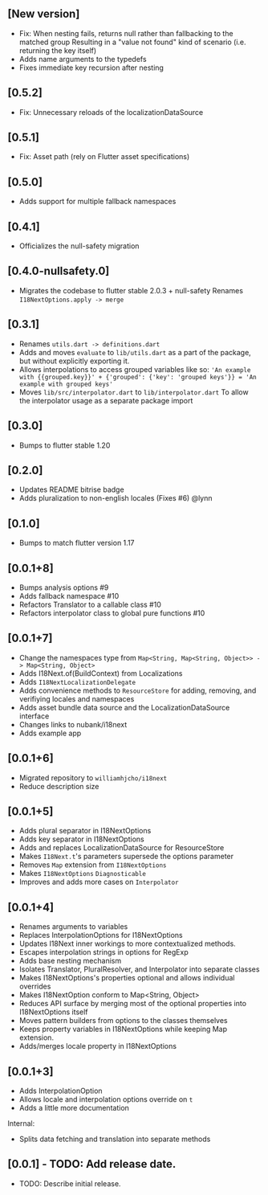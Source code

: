 ## [New version]

* Fix: When nesting fails, returns null rather than fallbacking to the matched group 
  Resulting in a "value not found" kind of scenario (i.e. returning the key itself)
* Adds name arguments to the typedefs
* Fixes immediate key recursion after nesting

## [0.5.2]

* Fix: Unnecessary reloads of the localizationDataSource

## [0.5.1]

* Fix: Asset path (rely on Flutter asset specifications)

## [0.5.0]

* Adds support for multiple fallback namespaces

## [0.4.1]

* Officializes the null-safety migration

## [0.4.0-nullsafety.0]

* Migrates the codebase to flutter stable 2.0.3 + null-safety
  Renames `I18NextOptions.apply -> merge`

## [0.3.1]

* Renames `utils.dart -> definitions.dart`
* Adds and moves `evaluate` to `lib/utils.dart` as a part of the package, but without explicitly exporting it.
* Allows interpolations to access grouped variables like so:
  `'An example with {{grouped.key}}' + {'grouped': {'key': 'grouped keys'}} = 'An example with grouped keys'`
* Moves `lib/src/interpolator.dart` to `lib/interpolator.dart`
  To allow the interpolator usage as a separate package import

## [0.3.0]

* Bumps to flutter stable 1.20

## [0.2.0]

* Updates README bitrise badge
* Adds pluralization to non-english locales (Fixes #6) @lynn

## [0.1.0]

* Bumps to match flutter version 1.17

## [0.0.1+8]

* Bumps analysis options #9
* Adds fallback namespace #10
* Refactors Translator to a callable class #10
* Refactors interpolator class to global pure functions #10

## [0.0.1+7]

* Change the namespaces type from `Map<String, Map<String, Object>> -> Map<String, Object>`
* Adds I18Next.of(BuildContext) from Localizations
* Adds `I18NextLocalizationDelegate`
* Adds convenience methods to `ResourceStore` for adding, removing, and verifiying locales and namespaces
* Adds asset bundle data source and the LocalizationDataSource interface
* Changes links to nubank/i18next
* Adds example app

## [0.0.1+6]

* Migrated repository to `williamhjcho/i18next`
* Reduce description size

## [0.0.1+5]

* Adds plural separator in I18NextOptions
* Adds key separator in I18NextOptions
* Adds and replaces LocalizationDataSource for ResourceStore
* Makes `I18Next.t`'s parameters supersede the options parameter
* Removes `Map` extension from `I18NextOptions`
* Makes `I18NextOptions` `Diagnosticable`
* Improves and adds more cases on `Interpolator`

## [0.0.1+4]

* Renames arguments to variables
* Replaces InterpolationOptions for I18NextOptions
* Updates I18Next inner workings to more contextualized methods.
* Escapes interpolation strings in options for RegExp
* Adds base nesting mechanism
* Isolates Translator, PluralResolver, and Interpolator into separate classes
* Makes I18NextOptions's properties optional and allows individual overrides
* Makes I18NextOption conform to Map<String, Object>
* Reduces API surface by merging most of the optional properties into I18NextOptions itself
* Moves pattern builders from options to the classes themselves
* Keeps property variables in I18NextOptions while keeping Map extension.
* Adds/merges locale property in I18NextOptions

## [0.0.1+3]

* Adds InterpolationOption
* Allows locale and interpolation options override on `t`
* Adds a little more documentation

Internal:
* Splits data fetching and translation into separate methods

## [0.0.1] - TODO: Add release date.

* TODO: Describe initial release.
